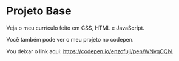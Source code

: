 # Projeto Base

Veja o meu currículo feito em CSS, HTML e JavaScript. 

Você também pode ver o meu projeto no codepen. 

Vou deixar o link aqui: https://codepen.io/enzofuji/pen/WNvqOQN.
